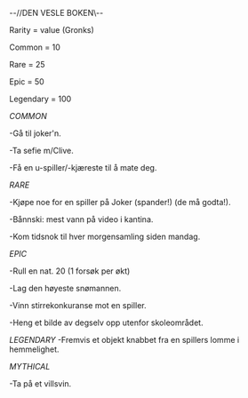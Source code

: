   --//DEN VESLE BOKEN\\--

Rarity = value (Gronks)

  Common = 10
  
  Rare = 25
  
  Epic = 50
  
  Legendary = 100

*COMMON*

  -Gå til joker'n.
  
  -Ta sefie m/Clive.
  
  -Få en u-spiller/-kjæreste til å mate deg.

*RARE*

  -Kjøpe noe for en spiller på Joker (spander!) (de må godta!).
  
  -Bånnski: mest vann på video i kantina. 
  
  -Kom tidsnok til hver morgensamling siden mandag.

*EPIC*

  -Rull en nat. 20 (1 forsøk per økt)
  
  -Lag den høyeste snømannen.
  
  -Vinn stirrekonkuranse mot en spiller.
  
  -Heng et bilde av degselv opp utenfor skoleområdet.

*LEGENDARY*
  -Fremvis et objekt knabbet fra en spillers lomme i hemmelighet.

*MYTHICAL*

  -Ta på et villsvin.
